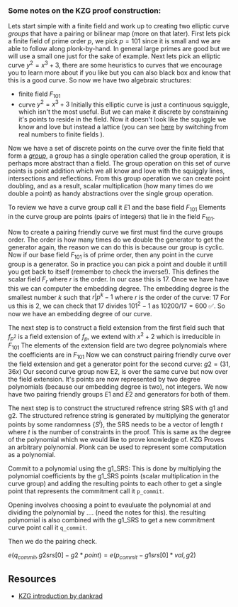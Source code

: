 ### Some notes on the KZG proof construction:
Lets start simple with a finite field and work up to creating two elliptic curve *groups* that have a pairing or bilinear map (more on that later). 
First lets pick a finite field of prime order $p$, we pick $p=101$ since it is small and we are able to follow along plonk-by-hand.
In general large primes are good but we will use a small one just for the sake of example.
Next lets pick an elliptic curve $y^2=x^3+3$, there are some heuristics to curves that we encourage you to learn more about if you like but you can also black box and know that this is a good curve.
So now we have two algebraic structures:
- finite field $F_{101}$
- curve $y^2=x^3+3$
Initially this elliptic curve is just a continuous squiggle, which isn't the most useful. But we can make it discrete by constraining it's points to reside in the field. 
Now it doesn't look like the squiggle we know and love but instead a lattice (you can see [here](https://andrea.corbellini.name/ecc/interactive/modk-add.html) by switching from real numbers to finite fields ).

Now we have a set of discrete points on the curve over the finite field that form a *[group](https://en.wikipedia.org/wiki/Group_(mathematics))*, a group has a single operation called the group operation, it is perhaps more abstract than a field. 
The group operation on this set of curve points is point addition which we all know and love with the squiggly lines, intersections and reflections. From this group operation we can create point doubling, and as a result, scalar multiplication (how many times do we double a point) as handy abstractions over the single group operation. 

To review we have a curve group call it $E1$ and the base field $F_{101}$
Elements in the curve group are points (pairs of integers) that lie in the field $F_{101}$.

Now to create a pairing friendly curve we first must find the curve groups order. 
The order is how many times do we double the generator to get the generator again, the reason we can do this is because our group is cyclic.
Now if our base field $F_{101}$ is of prime order, then any point in the curve group is a generator.
So in practice you can pick a point and double it untill you get back to itself (remember to check the inverse!).
This defines the scalar field $F_r$ where $r$ is the order. 
In our case this is $17$. 
Once we have have this we can computer the embedding degree.
The embedding degree is the smallest number $k$ such that $r | p^k - 1$ where $r$ is the order of the curve: $17$
For us this is $2$, we can check that 17 divides $101^2 -1$ as $10200 / 17 = 600$ ✅. 
So now we have an embedding degree of our curve. 

The next step is to construct a field extension from the first field such that $f_{p^2}$ is a field extension of $f_p$, we extend with $x^2 + 2$ which is irreducible in $F_{101}$
The elements of the extension field are two degree polynomials where the coefficients are in $F_{101}$
Now we can construct pairing friendly curve over the field extension and get a generator point for the second curve: $g2 = (31, 36x)$
Our second curve group now E2, is over the same curve but now over the field extension. 
It's points are now represented by two degree polynomials (because our embedding degree is two), not integers.
We now have two pairing friendly groups $E1$ and $E2$ and generators for both of them. 

The next step is to construct the structured refrence string SRS with g1 and g2. The structured refrence string is generated by multiplying the generator points by some randomness $\{S^i\}$, the SRS needs to be a vector of length $t$ where $t$ is the number of constraints in the proof. 
This is same as the degree of the polynomial which we would like to prove knowledge of. 
KZG Proves an arbitrary polynomial. Plonk can be used to represent some computation as a polynomial. 

Commit to a polynomial using the g1_SRS: This is done by multiplying the polynomial coefficients by the g1_SRS points (scalar multiplication in the curve group) and adding the resulting points to each other to get a single point that represents the commitment call it `p_commit`.

Opening involves choosing a point to evauluate the polynomial at and dividing the polynomial by .... (need the notes for this). the resulting polynomial is also combined with the g1_SRS to get a new commitment curve point call it `q_commit`.

Then we do the pairing check. 

$e(q_{commit}, g2srs[0] - g2* point) = e(p_{commit} - g1srs[0] * val, g2)$

## Resources
- [KZG introduction by dankrad](https://dankradfeist.de/ethereum/2020/06/16/kate-polynomial-commitments.html)

